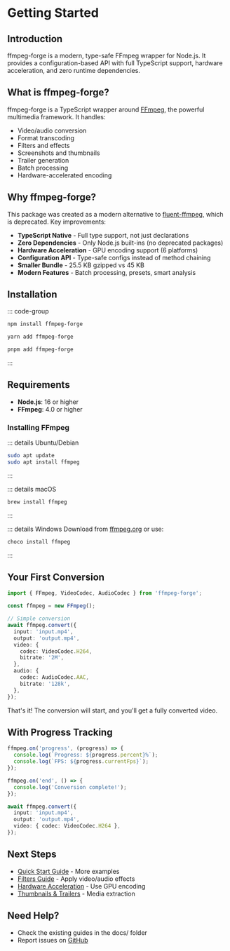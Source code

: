 # Getting Started

## Introduction

ffmpeg-forge is a modern, type-safe FFmpeg wrapper for Node.js. It provides a configuration-based API with full TypeScript support, hardware acceleration, and zero runtime dependencies.

## What is ffmpeg-forge?

ffmpeg-forge is a TypeScript wrapper around [FFmpeg](https://ffmpeg.org/), the powerful multimedia framework. It handles:

- Video/audio conversion
- Format transcoding
- Filters and effects
- Screenshots and thumbnails
- Trailer generation
- Batch processing
- Hardware-accelerated encoding

## Why ffmpeg-forge?

This package was created as a modern alternative to [fluent-ffmpeg](https://github.com/fluent-ffmpeg/node-fluent-ffmpeg), which is deprecated. Key improvements:

- **TypeScript Native** - Full type support, not just declarations
- **Zero Dependencies** - Only Node.js built-ins (no deprecated packages)
- **Hardware Acceleration** - GPU encoding support (6 platforms)
- **Configuration API** - Type-safe configs instead of method chaining
- **Smaller Bundle** - 25.5 KB gzipped vs 45 KB
- **Modern Features** - Batch processing, presets, smart analysis

## Installation

::: code-group

```bash [npm]
npm install ffmpeg-forge
```

```bash [yarn]
yarn add ffmpeg-forge
```

```bash [pnpm]
pnpm add ffmpeg-forge
```

:::

## Requirements

- **Node.js**: 16 or higher
- **FFmpeg**: 4.0 or higher

### Installing FFmpeg

::: details Ubuntu/Debian
```bash
sudo apt update
sudo apt install ffmpeg
```
:::

::: details macOS
```bash
brew install ffmpeg
```
:::

::: details Windows
Download from [ffmpeg.org](https://ffmpeg.org/download.html) or use:
```bash
choco install ffmpeg
```
:::

## Your First Conversion

```typescript
import { FFmpeg, VideoCodec, AudioCodec } from 'ffmpeg-forge';

const ffmpeg = new FFmpeg();

// Simple conversion
await ffmpeg.convert({
  input: 'input.mp4',
  output: 'output.mp4',
  video: {
    codec: VideoCodec.H264,
    bitrate: '2M',
  },
  audio: {
    codec: AudioCodec.AAC,
    bitrate: '128k',
  },
});
```

That's it! The conversion will start, and you'll get a fully converted video.

## With Progress Tracking

```typescript
ffmpeg.on('progress', (progress) => {
  console.log(`Progress: ${progress.percent}%`);
  console.log(`FPS: ${progress.currentFps}`);
});

ffmpeg.on('end', () => {
  console.log('Conversion complete!');
});

await ffmpeg.convert({
  input: 'input.mp4',
  output: 'output.mp4',
  video: { codec: VideoCodec.H264 },
});
```

## Next Steps

- [Quick Start Guide](/guide/quick-start) - More examples
- [Filters Guide](/FILTERS) - Apply video/audio effects
- [Hardware Acceleration](/HARDWARE) - Use GPU encoding
- [Thumbnails & Trailers](/THUMBNAILS_TRAILERS) - Media extraction

## Need Help?

- Check the existing guides in the docs/ folder
- Report issues on [GitHub](https://github.com/parth181195/ffmpeg-forge/issues)

